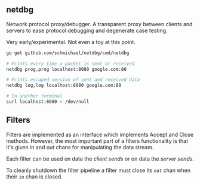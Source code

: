 netdbg
------

Network protocol proxy/debugger. A transparent proxy between clients and
servers to ease protocol debugging and degenerate case testing.

Very early/experimental. Not even a toy at this point.

```sh
go get github.com/schmichael/netdbg/cmd/netdbg

# Prints every time a packet is sent or received
netdbg prog,prog localhost:8080 google.com:80

# Prints escaped version of sent and received data
netdbg log,log localhost:8080 google.com:80

# In another terminal
curl localhost:8080 > /dev/null
```

Filters
-------

Filters are implemented as an interface which implements Accept and
Close methods. However, the most important part of a filters
functionality is that it's given in and out chans for manipulating the
data stream.

Each filter can be used on data the *client sends* or on data the *server sends*.

To cleanly shutdown the filter pipeline a filter must close its `out`
chan when their `in` chan is closed. 

